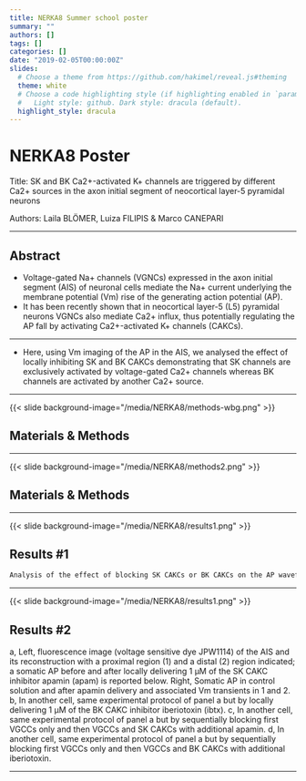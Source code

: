 ```yaml
---
title: NERKA8 Summer school poster
summary: ""
authors: []
tags: []
categories: []
date: "2019-02-05T00:00:00Z"
slides:
  # Choose a theme from https://github.com/hakimel/reveal.js#theming
  theme: white
  # Choose a code highlighting style (if highlighting enabled in `params.toml`)
  #   Light style: github. Dark style: dracula (default).
  highlight_style: dracula
---
```


# NERKA8 Poster
Title: SK and BK Ca2+-activated K+ channels are triggered by different Ca2+ sources in the axon initial segment of neocortical layer-5 pyramidal neurons

Authors: Laila BLÖMER, Luiza FILIPIS & Marco CANEPARI  

---

## Abstract
- Voltage-gated Na+ channels (VGNCs) expressed in the axon initial segment (AIS) of neuronal cells mediate the Na+ current underlying the membrane potential (Vm) rise of the generating action potential (AP). 
- It has been recently shown that in neocortical  layer-5 (L5) pyramidal neurons VGNCs also mediate Ca2+ influx, thus potentially regulating the AP fall by activating Ca2+-activated K+ channels (CAKCs). 

--- 

- Here, using Vm imaging of the AP in the AIS, we analysed the effect of locally inhibiting SK and BK CAKCs demonstrating that SK channels are exclusively activated by voltage-gated Ca2+ channels whereas BK channels are activated by another Ca2+ source.       

---

{{< slide background-image="/media/NERKA8/methods-wbg.png" >}}

## Materials & Methods

---

{{< slide background-image="/media/NERKA8/methods2.png" >}}

## Materials & Methods

---

{{< slide background-image="/media/NERKA8/results1.png" >}}

## Results #1
```markdown
Analysis of the effect of blocking SK CAKCs or BK CAKCs on the AP waveform in the AIS
```

---

{{< slide background-image="/media/NERKA8/results1.png" >}}

## Results #2
a, Left, fluorescence image (voltage sensitive dye JPW1114) of the AIS and its reconstruction with a proximal region (1) and a distal (2) region indicated; a somatic AP before and after locally delivering 1 µM of the SK CAKC inhibitor apamin (apam) is reported below.  Right, Somatic AP in control solution and after apamin delivery and associated Vm transients in 1 and 2. b, In another cell, same experimental protocol of panel a but by locally delivering 1 µM of the BK CAKC inhibitor iberiotoxin (ibtx). c, In another cell, same experimental protocol of panel a but by sequentially blocking first VGCCs only and then VGCCs and SK CAKCs with additional apamin. d, In another cell, same experimental protocol of panel a but by sequentially blocking first VGCCs only and then VGCCs and BK CAKCs with additional iberiotoxin.

---
